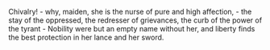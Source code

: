 Chivalry! - why, maiden, she is the nurse of pure and high affection, - the
stay of the oppressed, the redresser of grievances, the curb of the power
of the tyrant - Nobility were but an empty name without her, and liberty
finds the best protection in her lance and her sword.